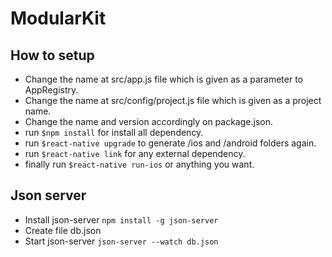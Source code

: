 # ModularKit

## How to setup

- Change the name at src/app.js file which is given as a parameter to AppRegistry.
- Change the name at src/config/project.js file which is given as a project name.
- Change the name and version accordingly on package.json.
- run ```$npm install``` for install all dependency.
- run ```$react-native upgrade``` to generate /ios and /android folders again.
- run ```$react-native link``` for any external dependency.
- finally run ```$react-native run-ios``` or anything you want.

## Json server

- Install json-server ```npm install -g json-server```
- Create file db.json
- Start json-server ```json-server --watch db.json```